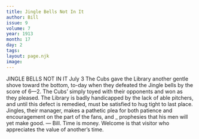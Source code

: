 ```yaml
---
title: Jingle Bells Not In It
author: Bill
issue: 9
volume: 7
year: 1913
month: 17
day: 2
tags:
layout: page.njk
image:
---
```

JINGLE BELLS NOT IN IT    July 3    The Cubs gave the Library another gentle shove toward the bottom, to-day when they defeated the Jingle bells by the score of 6—2. The Cubs’ simply toyed with their opponents and won as they pleased. The Library is badly handicapped by the lack of able pitchers, and until this defect is remedied, must be satisfied to hug tight to last place. Jingles, their manager, makes a pathetic plea for both patience and encouragement on the part of the fans, and _ prophesies that his men will yet make good. — Bill.       Time is money. Welcome is that visitor who appreciates the value of another’s time. 


